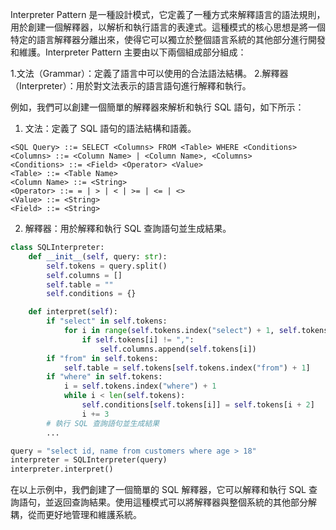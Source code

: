 

Interpreter Pattern 是一種設計模式，它定義了一種方式來解釋語言的語法規則，用於創建一個解釋器，以解析和執行語言的表達式。這種模式的核心思想是將一個特定的語言解釋器分離出來，使得它可以獨立於整個語言系統的其他部分進行開發和維護。Interpreter Pattern 主要由以下兩個組成部分組成：

1.文法（Grammar）：定義了語言中可以使用的合法語法結構。
2.解釋器（Interpreter）：用於對文法表示的語言語句進行解釋和執行。

例如，我們可以創建一個簡單的解釋器來解析和執行 SQL 語句，如下所示：

1. 文法：定義了 SQL 語句的語法結構和語義。

```
<SQL Query> ::= SELECT <Columns> FROM <Table> WHERE <Conditions>
<Columns> ::= <Column Name> | <Column Name>, <Columns>
<Conditions> ::= <Field> <Operator> <Value>
<Table> ::= <Table Name>
<Column Name> ::= <String>
<Operator> ::= = | > | < | >= | <= | <>
<Value> ::= <String>
<Field> ::= <String>
```

2. 解釋器：用於解釋和執行 SQL 查詢語句並生成結果。

```python
class SQLInterpreter:
    def __init__(self, query: str):
        self.tokens = query.split()
        self.columns = []
        self.table = ""
        self.conditions = {}

    def interpret(self):
        if "select" in self.tokens:
            for i in range(self.tokens.index("select") + 1, self.tokens.index("from")):
                if self.tokens[i] != ",":
                    self.columns.append(self.tokens[i])
        if "from" in self.tokens:
            self.table = self.tokens[self.tokens.index("from") + 1]
        if "where" in self.tokens:
            i = self.tokens.index("where") + 1
            while i < len(self.tokens):
                self.conditions[self.tokens[i]] = self.tokens[i + 2]
                i += 3
        # 執行 SQL 查詢語句並生成結果
        ...

query = "select id, name from customers where age > 18"
interpreter = SQLInterpreter(query)
interpreter.interpret()
```

在以上示例中，我們創建了一個簡單的 SQL 解釋器，它可以解釋和執行 SQL 查詢語句，並返回查詢結果。使用這種模式可以將解釋器與整個系統的其他部分解耦，從而更好地管理和維護系統。